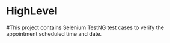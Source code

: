 # HighLevel
#This project contains Selenium TestNG test cases to verify the appointment scheduled time and date. 